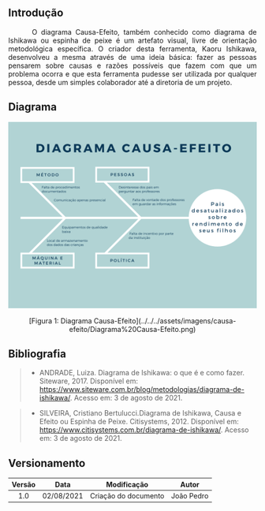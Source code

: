 ## Introdução

<p style="text-indent: 20px; text-align: justify">
&emsp;&emsp;O diagrama Causa-Efeito, também conhecido como diagrama de Ishikawa ou espinha de peixe é um artefato visual, livre de orientação metodológica específica. O criador desta ferramenta, Kaoru Ishikawa, desenvolveu a mesma através de uma ideia básica: fazer as pessoas pensarem sobre causas e razões possíveis que fazem com que um problema ocorra e que esta ferramenta pudesse ser utilizada por qualquer pessoa, desde um simples colaborador até a diretoria de um projeto.
</p>

## Diagrama

![Diagrama Causa-Efeito](../../../assets/imagens/causa-efeito/Diagrama%20Causa-Efeito.png)
<center>[Figura 1: Diagrama Causa-Efeito](../../../assets/imagens/causa-efeito/Diagrama%20Causa-Efeito.png)</center>



## Bibliografia

> - ANDRADE, Luiza. Diagrama de Ishikawa: o que é e como fazer. Siteware, 2017. Disponível em: <https://www.siteware.com.br/blog/metodologias/diagrama-de-ishikawa/>. Acesso em: 3 de agosto de 2021.

> - SILVEIRA, Cristiano Bertulucci.Diagrama de Ishikawa, Causa e Efeito ou Espinha de Peixe. Citisystems, 2012. Disponível em: <https://www.citisystems.com.br/diagrama-de-ishikawa/>. Acesso em: 3 de agosto de 2021.

## Versionamento
| Versão | Data | Modificação | Autor |
|:-:|--|--|--|
|1.0|02/08/2021| Criação do documento | João Pedro |
